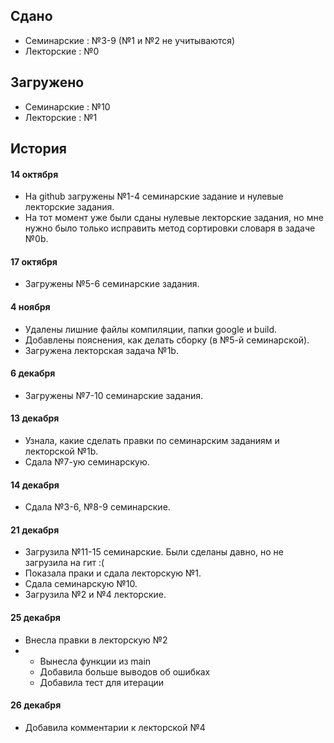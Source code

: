 ## Сдано
* Семинарские : №3-9 (№1 и №2 не учитываются)
* Лекторские  : №0

## Загружено
* Семинарские : №10
* Лекторские  : №1

## История

#### 14 октября
* На github загружены №1-4 семинарские задание и нулевые лекторские задания.
* На тот момент уже были сданы нулевые лекторские задания, но мне нужно было только исправить метод сортировки словаря в задаче №0b.

#### 17 октября
* Загружены №5-6 семинарские задания.

#### 4 ноября
* Удалены лишние файлы компиляции, папки google и build.
* Добавлены пояснения, как делать сборку (в №5-й семинарской).
* Загружена лекторская задача №1b.

#### 6 декабря
* Загружены №7-10 семинарские задания.

#### 13 декабря
* Узнала, какие сделать правки по семинарским заданиям и лекторской №1b.
* Сдала №7-ую семинарскую.

#### 14 декабря
* Сдала №3-6, №8-9 семинарские.

#### 21 декабря
* Загрузила №11-15 семинарские. Были сделаны давно, но не загрузила на гит :(
* Показала праки и сдала лекторскую №1.
* Сдала семинарскую №10.
* Загрузила №2 и №4 лекторские.

#### 25 декабря
* Внесла правки в лекторскую №2
* * Вынесла функции из main
  * Добавила больше выводов об ошибках
  * Добавила тест для итерации

#### 26 декабря
* Добавила комментарии к лекторской №4

